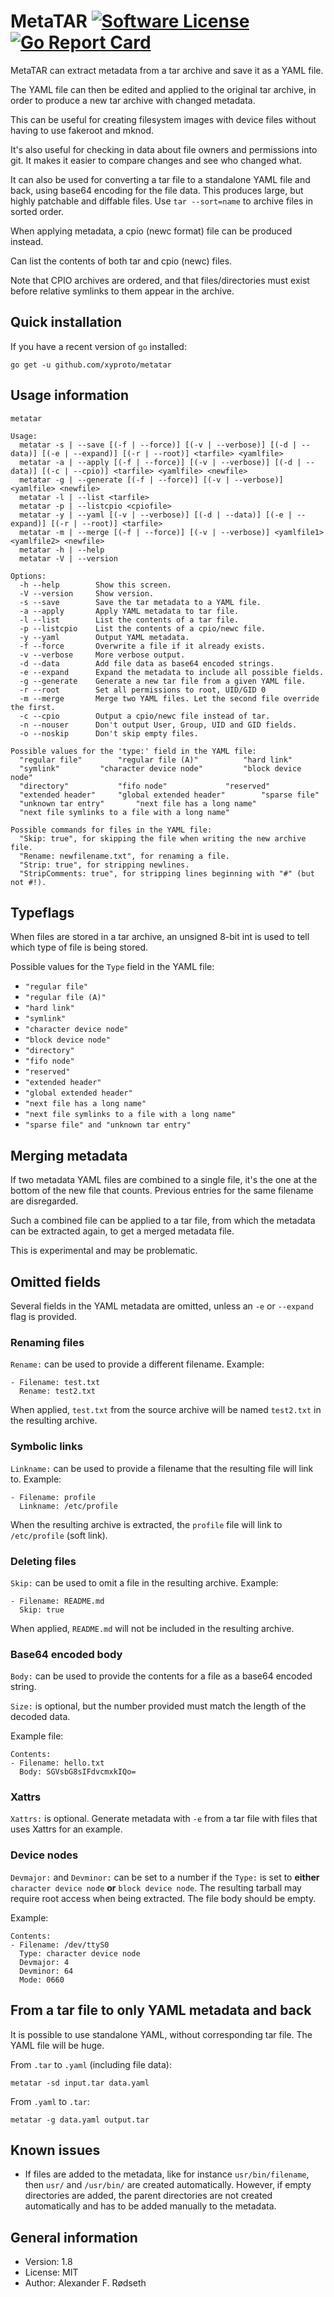 # MetaTAR [![Software License](https://img.shields.io/badge/license-MIT-brightgreen.svg?style=flat-square)](LICENSE) [![Go Report Card](https://goreportcard.com/badge/github.com/xyproto/metatar?style=flat-square)](https://goreportcard.com/report/github.com/xyproto/metatar)

MetaTAR can extract metadata from a tar archive and save it as a YAML file.

The YAML file can then be edited and applied to the original tar archive, in order to produce a new tar archive with changed metadata.

This can be useful for creating filesystem images with device files without having to use fakeroot and mknod.

It's also useful for checking in data about file owners and permissions into git. It makes it easier to compare changes and see who changed what.

It can also be used for converting a tar file to a standalone YAML file and back, using base64 encoding for the file data. This produces large, but highly patchable and diffable files. Use `tar --sort=name` to archive files in sorted order.

When applying metadata, a cpio (newc format) file can be produced instead.

Can list the contents of both tar and cpio (newc) files.

Note that CPIO archives are ordered, and that files/directories must exist before relative symlinks to them appear in the archive.

<!--
## Simple example

<a href="https://asciinema.org/a/bmsk91mof9cl9ccra7jc7pcs9"><img src="https://raw.githubusercontent.com/xyproto/metatar/master/img/metatar.gif" style="margin-left: 2em" alt="asciinema screencast"></a>
-->

## Quick installation

If you have a recent version of `go` installed:

    go get -u github.com/xyproto/metatar

## Usage information


```
metatar

Usage:
  metatar -s | --save [(-f | --force)] [(-v | --verbose)] [(-d | --data)] [(-e | --expand)] [(-r | --root)] <tarfile> <yamlfile>
  metatar -a | --apply [(-f | --force)] [(-v | --verbose)] [(-d | --data)] [(-c | --cpio)] <tarfile> <yamlfile> <newfile>
  metatar -g | --generate [(-f | --force)] [(-v | --verbose)] <yamlfile> <newfile>
  metatar -l | --list <tarfile>
  metatar -p | --listcpio <cpiofile>
  metatar -y | --yaml [(-v | --verbose)] [(-d | --data)] [(-e | --expand)] [(-r | --root)] <tarfile>
  metatar -m | --merge [(-f | --force)] [(-v | --verbose)] <yamlfile1> <yamlfile2> <newfile>
  metatar -h | --help
  metatar -V | --version

Options:
  -h --help        Show this screen.
  -V --version     Show version.
  -s --save        Save the tar metadata to a YAML file.
  -a --apply       Apply YAML metadata to tar file.
  -l --list        List the contents of a tar file.
  -p --listcpio    List the contents of a cpio/newc file.
  -y --yaml        Output YAML metadata.
  -f --force       Overwrite a file if it already exists.
  -v --verbose     More verbose output.
  -d --data        Add file data as base64 encoded strings.
  -e --expand      Expand the metadata to include all possible fields.
  -g --generate    Generate a new tar file from a given YAML file.
  -r --root        Set all permissions to root, UID/GID 0
  -m --merge       Merge two YAML files. Let the second file override the first.
  -c --cpio        Output a cpio/newc file instead of tar.
  -n --nouser      Don't output User, Group, UID and GID fields.
  -o --noskip      Don't skip empty files.

Possible values for the 'type:' field in the YAML file:
  "regular file"		"regular file (A)"			"hard link"
  "symlink"			"character device node"			"block device node"
  "directory"			"fifo node"				"reserved"
  "extended header"		"global extended header"		"sparse file"
  "unknown tar entry"		"next file has a long name"
  "next file symlinks to a file with a long name"

Possible commands for files in the YAML file:
  "Skip: true", for skipping the file when writing the new archive file.
  "Rename: newfilename.txt", for renaming a file.
  "Strip: true", for stripping newlines.
  "StripComments: true", for stripping lines beginning with "#" (but not #!).
```

## Typeflags

When files are stored in a tar archive, an unsigned 8-bit int is used to tell which type of file is being stored.

Possible values for the `Type` field in the YAML file:

* `"regular file"`
* `"regular file (A)"`
* `"hard link"`
* `"symlink"`
* `"character device node"`
* `"block device node"`
* `"directory"`
* `"fifo node"`
* `"reserved"`
* `"extended header"`
* `"global extended header"`
* `"next file has a long name"`
* `"next file symlinks to a file with a long name"`
* `"sparse file" and "unknown tar entry"`


## Merging metadata

If two metadata YAML files are combined to a single file, it's the one at the bottom of the new file that counts.
Previous entries for the same filename are disregarded.

Such a combined file can be applied to a tar file, from which the metadata can be extracted again, to get a merged metadata file.

This is experimental and may be problematic.

## Omitted fields

Several fields in the YAML metadata are omitted, unless an `-e` or `--expand` flag is provided.

### Renaming files

`Rename:` can be used to provide a different filename. Example:

    - Filename: test.txt
      Rename: test2.txt

When applied, `test.txt` from the source archive will be named `test2.txt` in the resulting archive.

### Symbolic links

`Linkname:` can be used to provide a filename that the resulting file will link to. Example:

    - Filename: profile
      Linkname: /etc/profile

When the resulting archive is extracted, the `profile` file will link to `/etc/profile` (soft link).

### Deleting files

`Skip:` can be used to omit a file in the resulting archive. Example:

    - Filename: README.md
      Skip: true

When applied, `README.md` will not be included in the resulting archive.

### Base64 encoded body

`Body:` can be used to provide the contents for a file as a base64 encoded string.

`Size:` is optional, but the number provided must match the length of the decoded data.

Example file:

    Contents:
    - Filename: hello.txt
      Body: SGVsbG8sIFdvcmxkIQo=

### Xattrs

`Xattrs:` is optional. Generate metadata with `-e` from a tar file with files that uses Xattrs for an example.

### Device nodes

`Devmajor:` and `Devminor:` can be set to a number if the `Type:` is set to **either** `character device node` **or** `block device node`. The resulting tarball may require root access when being extracted. The file body should be empty.

Example:

    Contents:
    - Filename: /dev/ttyS0
      Type: character device node
      Devmajor: 4
      Devminor: 64
      Mode: 0660

## From a tar file to only YAML metadata and back

It is possible to use standalone YAML, without corresponding tar file. The YAML file will be huge.

From `.tar` to `.yaml` (including file data):

    metatar -sd input.tar data.yaml

From `.yaml` to `.tar`:

    metatar -g data.yaml output.tar

## Known issues

* If files are added to the metadata, like for instance `usr/bin/filename`, then `usr/` and `/usr/bin/` are created automatically. However, if empty directories are added, the parent directories are not created automatically and has to be added manually to the metadata.

## General information

* Version: 1.8
* License: MIT
* Author: Alexander F. Rødseth
